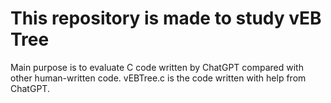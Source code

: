 # This repository is made to study vEB Tree

Main purpose is to evaluate C code written by ChatGPT compared with other human-written code.
vEBTree.c is the code written with help from ChatGPT.
